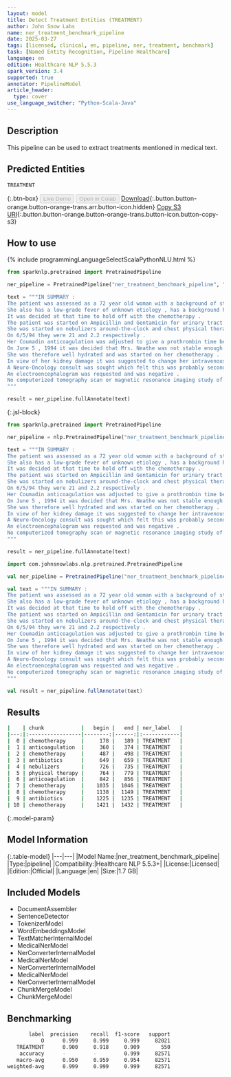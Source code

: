 ```yaml
---
layout: model
title: Detect Treatment Entities (TREATMENT)
author: John Snow Labs
name: ner_treatment_benchmark_pipeline
date: 2025-03-27
tags: [licensed, clinical, en, pipeline, ner, treatment, benchmark]
task: [Named Entity Recognition, Pipeline Healthcare]
language: en
edition: Healthcare NLP 5.5.3
spark_version: 3.4
supported: true
annotator: PipelineModel
article_header:
  type: cover
use_language_switcher: "Python-Scala-Java"
---
```


## Description

This pipeline can be used to extract treatments mentioned in medical text.

## Predicted Entities

`TREATMENT`

{:.btn-box}
<button class="button button-orange" disabled>Live Demo</button>
<button class="button button-orange" disabled>Open in Colab</button>
[Download](https://s3.amazonaws.com/auxdata.johnsnowlabs.com/clinical/models/ner_treatment_benchmark_pipeline_en_5.5.3_3.4_1743118842328.zip){:.button.button-orange.button-orange-trans.arr.button-icon.hidden}
[Copy S3 URI](s3://auxdata.johnsnowlabs.com/clinical/models/ner_treatment_benchmark_pipeline_en_5.5.3_3.4_1743118842328.zip){:.button.button-orange.button-orange-trans.button-icon.button-copy-s3}

## How to use



<div class="tabs-box" markdown="1">
{% include programmingLanguageSelectScalaPythonNLU.html %}

```python
from sparknlp.pretrained import PretrainedPipeline

ner_pipeline = PretrainedPipeline("ner_treatment_benchmark_pipeline", "en", "clinical/models")

text = """IN SUMMARY :
The patient was assessed as a 72 year old woman with a background of stage IIIC ovarian carcinoma and documented local recurrence who presents for line 2 of cycle 1 chemotherapy with Adriamycin , Ifex and MESNA .
She also has a low-grade fever of unknown etiology , has a background history of deep venous thrombosis and is therefore currently on anticoagulation and she shows evidence of dehydration and failure to thrive .
It was decided at that time to hold off with the chemotherapy .
The patient was started on Ampicillin and Gentamicin for urinary tract infection which ultimately grew out Escherichia coli sensitive to the above antibiotics and for right lower lobe pneumonia on x-ray .
She was started on nebulizers around-the-clock and chest physical therapy .
On 6/5/94 they were 21 and 2.2 respectively .
Her Coumadin anticoagulation was adjusted to give a prothrombin time between 16 and 18 and an I and R of 2.5-3 .
On June 5 , 1994 it was decided that Mrs. Neathe was not stable enough with a line 2 cycle I chemotherapy with Ifex , Adriamycin and MESNA .
She was therefore well hydrated and was started on her chemotherapy .
In view of her kidney damage it was suggested to change her intravenous antibiotics from Ancef and Gentamicin to Ancef and ciprofloxacin which she tolerated well .
A Neuro-Oncology consult was sought which felt this was probably secondary to Ifex intoxication and her chemotherapy was stopped .
An electroencephalogram was requested and was negative .
No computerized tomography scan or magnetic resonance imaging study of the head was performed .
"""

result = ner_pipeline.fullAnnotate(text)
```

{:.jsl-block}
```python
from sparknlp.pretrained import PretrainedPipeline

ner_pipeline = nlp.PretrainedPipeline("ner_treatment_benchmark_pipeline", "en", "clinical/models")

text = """IN SUMMARY :
The patient was assessed as a 72 year old woman with a background of stage IIIC ovarian carcinoma and documented local recurrence who presents for line 2 of cycle 1 chemotherapy with Adriamycin , Ifex and MESNA .
She also has a low-grade fever of unknown etiology , has a background history of deep venous thrombosis and is therefore currently on anticoagulation and she shows evidence of dehydration and failure to thrive .
It was decided at that time to hold off with the chemotherapy .
The patient was started on Ampicillin and Gentamicin for urinary tract infection which ultimately grew out Escherichia coli sensitive to the above antibiotics and for right lower lobe pneumonia on x-ray .
She was started on nebulizers around-the-clock and chest physical therapy .
On 6/5/94 they were 21 and 2.2 respectively .
Her Coumadin anticoagulation was adjusted to give a prothrombin time between 16 and 18 and an I and R of 2.5-3 .
On June 5 , 1994 it was decided that Mrs. Neathe was not stable enough with a line 2 cycle I chemotherapy with Ifex , Adriamycin and MESNA .
She was therefore well hydrated and was started on her chemotherapy .
In view of her kidney damage it was suggested to change her intravenous antibiotics from Ancef and Gentamicin to Ancef and ciprofloxacin which she tolerated well .
A Neuro-Oncology consult was sought which felt this was probably secondary to Ifex intoxication and her chemotherapy was stopped .
An electroencephalogram was requested and was negative .
No computerized tomography scan or magnetic resonance imaging study of the head was performed .
"""

result = ner_pipeline.fullAnnotate(text)
```

```scala
import com.johnsnowlabs.nlp.pretrained.PretrainedPipeline

val ner_pipeline = PretrainedPipeline("ner_treatment_benchmark_pipeline", "en", "clinical/models")

val text = """IN SUMMARY :
The patient was assessed as a 72 year old woman with a background of stage IIIC ovarian carcinoma and documented local recurrence who presents for line 2 of cycle 1 chemotherapy with Adriamycin , Ifex and MESNA .
She also has a low-grade fever of unknown etiology , has a background history of deep venous thrombosis and is therefore currently on anticoagulation and she shows evidence of dehydration and failure to thrive .
It was decided at that time to hold off with the chemotherapy .
The patient was started on Ampicillin and Gentamicin for urinary tract infection which ultimately grew out Escherichia coli sensitive to the above antibiotics and for right lower lobe pneumonia on x-ray .
She was started on nebulizers around-the-clock and chest physical therapy .
On 6/5/94 they were 21 and 2.2 respectively .
Her Coumadin anticoagulation was adjusted to give a prothrombin time between 16 and 18 and an I and R of 2.5-3 .
On June 5 , 1994 it was decided that Mrs. Neathe was not stable enough with a line 2 cycle I chemotherapy with Ifex , Adriamycin and MESNA .
She was therefore well hydrated and was started on her chemotherapy .
In view of her kidney damage it was suggested to change her intravenous antibiotics from Ancef and Gentamicin to Ancef and ciprofloxacin which she tolerated well .
A Neuro-Oncology consult was sought which felt this was probably secondary to Ifex intoxication and her chemotherapy was stopped .
An electroencephalogram was requested and was negative .
No computerized tomography scan or magnetic resonance imaging study of the head was performed .
"""

val result = ner_pipeline.fullAnnotate(text)
```
</div>

## Results

```bash
|    | chunk            |   begin |   end | ner_label   |
|---:|:-----------------|--------:|------:|:------------|
|  0 | chemotherapy     |     178 |   189 | TREATMENT   |
|  1 | anticoagulation  |     360 |   374 | TREATMENT   |
|  2 | chemotherapy     |     487 |   498 | TREATMENT   |
|  3 | antibiotics      |     649 |   659 | TREATMENT   |
|  4 | nebulizers       |     726 |   735 | TREATMENT   |
|  5 | physical therapy |     764 |   779 | TREATMENT   |
|  6 | anticoagulation  |     842 |   856 | TREATMENT   |
|  7 | chemotherapy     |    1035 |  1046 | TREATMENT   |
|  8 | chemotherapy     |    1138 |  1149 | TREATMENT   |
|  9 | antibiotics      |    1225 |  1235 | TREATMENT   |
| 10 | chemotherapy     |    1421 |  1432 | TREATMENT   |
```

{:.model-param}
## Model Information

{:.table-model}
|---|---|
|Model Name:|ner_treatment_benchmark_pipeline|
|Type:|pipeline|
|Compatibility:|Healthcare NLP 5.5.3+|
|License:|Licensed|
|Edition:|Official|
|Language:|en|
|Size:|1.7 GB|

## Included Models

- DocumentAssembler
- SentenceDetector
- TokenizerModel
- WordEmbeddingsModel
- TextMatcherInternalModel
- MedicalNerModel
- NerConverterInternalModel
- MedicalNerModel
- NerConverterInternalModel
- MedicalNerModel
- NerConverterInternalModel
- ChunkMergeModel
- ChunkMergeModel

## Benchmarking

```bash
       label  precision    recall  f1-score   support
           O      0.999     0.999     0.999     82021
   TREATMENT      0.900     0.918     0.909       550
    accuracy      -         -         0.999     82571
   macro-avg      0.950     0.959     0.954     82571
weighted-avg      0.999     0.999     0.999     82571
```